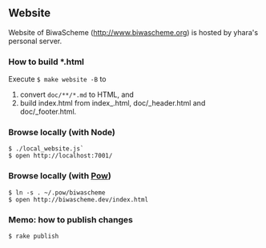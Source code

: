 ## Website

Website of BiwaScheme (http://www.biwascheme.org) is hosted by yhara's personal server.

### How to build *.html

Execute `$ make website -B` to 

1. convert `doc/**/*.md` to HTML, and
2. build index.html from index_.html, doc/_header.html and doc/_footer.html.

### Browse locally (with Node)

```
$ ./local_website.js`
$ open http://localhost:7001/
```

### Browse locally (with [Pow](http://pow.cx))

```
$ ln -s . ~/.pow/biwascheme
$ open http://biwascheme.dev/index.html
```

### Memo: how to publish changes

`$ rake publish`
